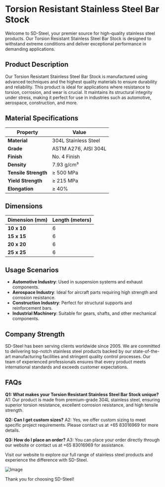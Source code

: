 # Torsion Resistant Stainless Steel Bar Stock

Welcome to SD-Steel, your premier source for high-quality stainless steel products. Our Torsion Resistant Stainless Steel Bar Stock is designed to withstand extreme conditions and deliver exceptional performance in demanding applications.

## Product Description

Our Torsion Resistant Stainless Steel Bar Stock is manufactured using advanced techniques and the highest quality materials to ensure durability and reliability. This product is ideal for applications where resistance to torsion, corrosion, and wear is crucial. It maintains its structural integrity under stress, making it perfect for use in industries such as automotive, aerospace, construction, and more.

## Material Specifications

| **Property** | **Value** |
|--------------|-----------|
| **Material** | 304L Stainless Steel |
| **Grade**    | ASTM A276, AISI 304L |
| **Finish**   | No. 4 Finish |
| **Density**  | 7.93 g/cm³ |
| **Tensile Strength** | ≥ 500 MPa |
| **Yield Strength**   | ≥ 215 MPa |
| **Elongation**       | ≥ 40% |

## Dimensions

| **Dimension (mm)** | **Length (meters)** |
|--------------------|---------------------|
| **10 x 10**        | 6                   |
| **15 x 15**        | 6                   |
| **20 x 20**        | 6                   |
| **25 x 25**        | 6                   |

## Usage Scenarios

- **Automotive Industry**: Used in suspension systems and exhaust components.
- **Aerospace Industry**: Ideal for aircraft parts requiring high strength and corrosion resistance.
- **Construction Industry**: Perfect for structural supports and reinforcement bars.
- **Industrial Machinery**: Suitable for gears, shafts, and other mechanical components.

## Company Strength

SD-Steel has been serving clients worldwide since 2005. We are committed to delivering top-notch stainless steel products backed by our state-of-the-art manufacturing facilities and stringent quality control processes. Our team of experienced professionals ensures that every product meets international standards and exceeds customer expectations.

## FAQs

**Q1: What makes your Torsion Resistant Stainless Steel Bar Stock unique?**
A1: Our product is made from premium-grade 304L stainless steel, ensuring superior torsion resistance, excellent corrosion resistance, and high tensile strength.

**Q2: Can I get custom sizes?**
A2: Yes, we offer custom sizing to meet specific project requirements. Please contact us at +65 83016969 for more details.

**Q3: How do I place an order?**
A3: You can place your order directly through our website or contact us at +65 83016969 for assistance.

Visit our website to explore our full range of stainless steel products and experience the difference with SD-Steel.

![Image](https://github.com/user-attachments/assets/2567258e-e124-4816-932d-1809bd27ef0b)

Thank you for choosing SD-Steel!